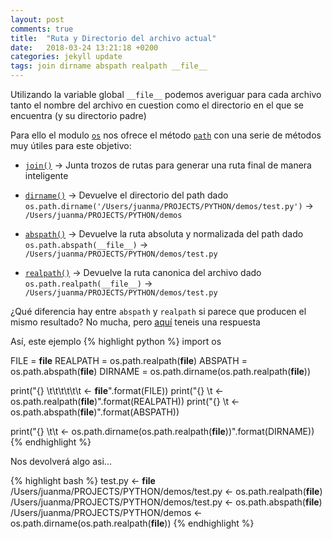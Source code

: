 ```yaml
---
layout: post
comments: true
title:  "Ruta y Directorio del archivo actual"
date:   2018-03-24 13:21:18 +0200
categories: jekyll update
tags: join dirname abspath realpath __file__
---
```

Utilizando la variable global `__file__` podemos averiguar para cada archivo tanto el nombre del archivo en cuestion como el directorio en el que se encuentra (y su directorio padre)

Para ello el modulo [`os`](https://docs.python.org/2/library/os.html) nos ofrece el método [`path`](https://docs.python.org/2/library/os.path.html#module-os.path) con una serie de métodos muy útiles para este objetivo:

-  [`join()`](https://docs.python.org/2/library/os.path.html#os.path.join) → Junta trozos de rutas para generar una ruta final de manera inteligente

-  [`dirname()`](https://docs.python.org/2/library/os.path.html#os.path.dirname) → Devuelve el directorio del path dado
    `os.path.dirname('/Users/juanma/PROJECTS/PYTHON/demos/test.py')` → `/Users/juanma/PROJECTS/PYTHON/demos`

-  [`abspath()`](https://docs.python.org/2/library/os.path.html#os.path.abspath) → Devuelve la ruta absoluta y normalizada del path dado
    `os.path.abspath(__file__)` → `/Users/juanma/PROJECTS/PYTHON/demos/test.py`

-  [`realpath()`](https://docs.python.org/2/library/os.path.html#os.path.realpath) → Devuelve la ruta canonica del archivo dado
    `os.path.realpath(__file__)` → `/Users/juanma/PROJECTS/PYTHON/demos/test.py`


¿Qué diferencia hay entre `abspath` y `realpath` si parece que producen el mismo resultado? No mucha, pero [aquí](https://stackoverflow.com/questions/37863476/why-use-both-os-path-abspath-and-os-path-realpath#40311142) teneis una respuesta 

Así, este ejemplo
{% highlight python %}
import os

FILE = __file__
REALPATH = os.path.realpath(__file__)
ABSPATH = os.path.abspath(__file__)
DIRNAME = os.path.dirname(os.path.realpath(__file__))

print("{} \t\t\t\t\t\t ← __file__".format(FILE))
print("{} \t ← os.path.realpath(__file__)".format(REALPATH))
print("{} \t ← os.path.abspath(__file__)".format(ABSPATH))

print("{} \t\t ← os.path.dirname(os.path.realpath(__file__))".format(DIRNAME))
{% endhighlight %}

Nos devolverá algo asi...


{% highlight bash %}
test.py 					 ← __file__
/Users/juanma/PROJECTS/PYTHON/demos/test.py 	 ← os.path.realpath(__file__)
/Users/juanma/PROJECTS/PYTHON/demos/test.py 	 ← os.path.abspath(__file__)
/Users/juanma/PROJECTS/PYTHON/demos 		 ← os.path.dirname(os.path.realpath(__file__))
{% endhighlight %}